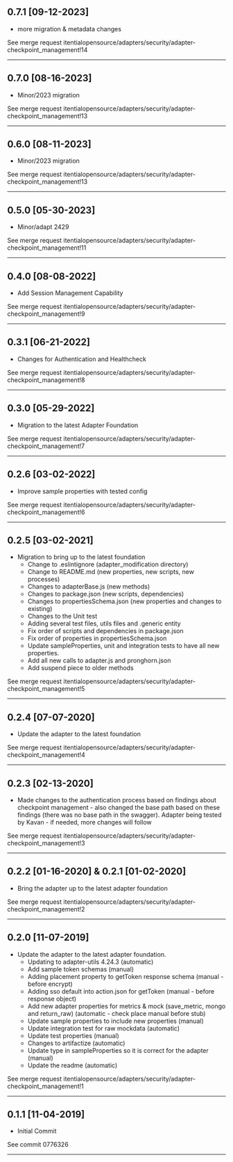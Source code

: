 
## 0.7.1 [09-12-2023]

* more migration & metadata changes

See merge request itentialopensource/adapters/security/adapter-checkpoint_management!14

---

## 0.7.0 [08-16-2023]

* Minor/2023 migration

See merge request itentialopensource/adapters/security/adapter-checkpoint_management!13

---

## 0.6.0 [08-11-2023]

* Minor/2023 migration

See merge request itentialopensource/adapters/security/adapter-checkpoint_management!13

---

## 0.5.0 [05-30-2023]

* Minor/adapt 2429

See merge request itentialopensource/adapters/security/adapter-checkpoint_management!11

---

## 0.4.0 [08-08-2022]

* Add Session Management Capability

See merge request itentialopensource/adapters/security/adapter-checkpoint_management!9

---

## 0.3.1 [06-21-2022]

* Changes for Authentication and Healthcheck

See merge request itentialopensource/adapters/security/adapter-checkpoint_management!8

---

## 0.3.0 [05-29-2022]

* Migration to the latest Adapter Foundation

See merge request itentialopensource/adapters/security/adapter-checkpoint_management!7

---

## 0.2.6 [03-02-2022]

- Improve sample properties with tested config

See merge request itentialopensource/adapters/security/adapter-checkpoint_management!6

---

## 0.2.5 [03-02-2021]

- Migration to bring up to the latest foundation
  - Change to .eslintignore (adapter_modification directory)
  - Change to README.md (new properties, new scripts, new processes)
  - Changes to adapterBase.js (new methods)
  - Changes to package.json (new scripts, dependencies)
  - Changes to propertiesSchema.json (new properties and changes to existing)
  - Changes to the Unit test
  - Adding several test files, utils files and .generic entity
  - Fix order of scripts and dependencies in package.json
  - Fix order of properties in propertiesSchema.json
  - Update sampleProperties, unit and integration tests to have all new properties.
  - Add all new calls to adapter.js and pronghorn.json
  - Add suspend piece to older methods

See merge request itentialopensource/adapters/security/adapter-checkpoint_management!5

---

## 0.2.4 [07-07-2020]

- Update the adapter to the latest foundation

See merge request itentialopensource/adapters/security/adapter-checkpoint_management!4

---

## 0.2.3 [02-13-2020]

- Made changes to the authentication process based on findings about checkpoint management - also changed the base path based on these findings (there was no base path in the swagger). Adapter being tested by Kavan - if needed, more changes will follow

See merge request itentialopensource/adapters/security/adapter-checkpoint_management!3

---

## 0.2.2 [01-16-2020] & 0.2.1 [01-02-2020]

- Bring the adapter up to the latest adapter foundation

See merge request itentialopensource/adapters/security/adapter-checkpoint_management!2

---

## 0.2.0 [11-07-2019]

- Update the adapter to the latest adapter foundation.
  - Updating to adapter-utils 4.24.3 (automatic)
  - Add sample token schemas (manual)
  - Adding placement property to getToken response schema (manual - before encrypt)
  - Adding sso default into action.json for getToken (manual - before response object)
  - Add new adapter properties for metrics & mock (save_metric, mongo and return_raw) (automatic - check place manual before stub)
  - Update sample properties to include new properties (manual)
  - Update integration test for raw mockdata (automatic)
  - Update test properties (manual)
  - Changes to artifactize (automatic)
  - Update type in sampleProperties so it is correct for the adapter (manual)
  - Update the readme (automatic)

See merge request itentialopensource/adapters/security/adapter-checkpoint_management!1

---

## 0.1.1 [11-04-2019]

- Initial Commit

See commit 0776326

---
